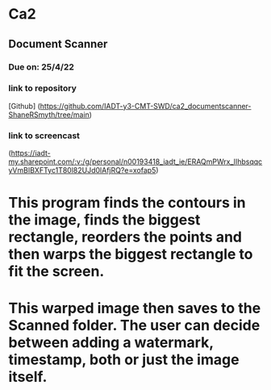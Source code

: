 # Ca2
## Document Scanner
### Due on: 25/4/22
### link to repository
[Github] (https://github.com/IADT-y3-CMT-SWD/ca2_documentscanner-ShaneRSmyth/tree/main)

### link to screencast
(https://iadt-my.sharepoint.com/:v:/g/personal/n00193418_iadt_ie/ERAQmPWrx_lIhbsqqcyVmBIBXFTyc1T80l82UJd0lAfjRQ?e=xofap5)

# This program finds the contours in the image, finds the biggest rectangle, reorders the points and then warps the biggest rectangle to fit the screen.

# This warped image then saves to the Scanned folder.  The user can decide between adding a watermark, timestamp, both or just the image itself.